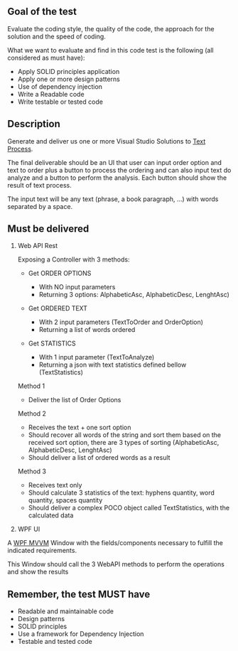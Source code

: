 ## Goal of the test

Evaluate the coding style, the quality of the code, the approach for the solution and the speed of
coding.

What we want to evaluate and find in this code test is the following (all considered as must
have):

- Apply SOLID principles application
- Apply one or more design patterns
- Use of dependency injection
- Write a Readable code
- Write testable or tested code

## Description

Generate and deliver us one or more Visual Studio Solutions to <u>Text Process</u>.

The final deliverable should be an UI that user can input order option and text to order plus a
button to process the ordering and can also input text do analyze and a button to perform the
analysis. Each button should show the result of text process.

The input text will be any text (phrase, a book paragraph, ...) with words separated by a space.

## Must be delivered

1. Web API Rest

    Exposing a Controller with 3 methods:
    
    - Get ORDER OPTIONS
    
        - With NO input parameters
        - Returning 3 options: AlphabeticAsc, AlphabeticDesc, LenghtAsc)

    - Get ORDERED TEXT

        - With 2 input parameters (TextToOrder and OrderOption)
        - Returning a list of words ordered

    - Get STATISTICS

        - With 1 input parameter (TextToAnalyze)
        - Returning a json with text statistics defined bellow (TextStatistics)

    Method 1

    - Deliver the list of Order Options

    Method 2

    - Receives the text + one sort option
    - Should recover all words of the string and sort them based on the received sort
option, there are 3 types of sorting (AlphabeticAsc, AlphabeticDesc, LenghtAsc)
    - Should deliver a list of ordered words as a result

    Method 3

    - Receives text only
    - Should calculate 3 statistics of the text: hyphens quantity, word quantity, spaces
quantity
    - Should deliver a complex POCO object called TextStatistics, with the calculated
data

2. WPF UI

A <u>WPF MVVM</u> Window with the fields/components necessary to fulfill the indicated
requirements.

This Window should call the 3 WebAPI methods to perform the operations and show the results

## Remember, the test MUST have

- Readable and maintainable code
- Design patterns
- SOLID principles
- Use a framework for Dependency Injection
- Testable and tested code